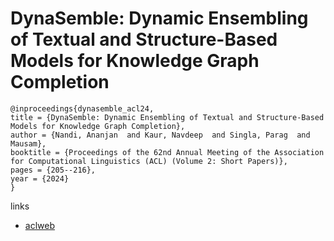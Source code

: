 # DynaSemble: Dynamic Ensembling of Textual and Structure-Based Models for Knowledge Graph Completion

```
@inproceedings{dynasemble_acl24,
title = {DynaSemble: Dynamic Ensembling of Textual and Structure-Based Models for Knowledge Graph Completion},
author = {Nandi, Ananjan  and Kaur, Navdeep  and Singla, Parag  and Mausam},
booktitle = {Proceedings of the 62nd Annual Meeting of the Association for Computational Linguistics (ACL) (Volume 2: Short Papers)},
pages = {205--216},
year = {2024}
}
```

links
- [aclweb](https://aclanthology.org/2024.acl-short.20/)
